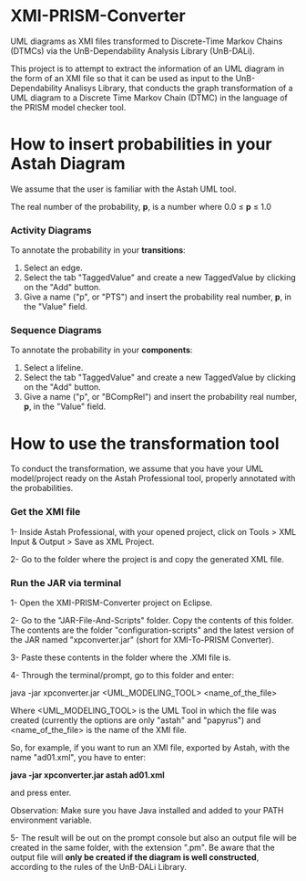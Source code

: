 # XMI-PRISM-Converter
UML diagrams as XMI files transformed to Discrete-Time Markov Chains (DTMCs) via the UnB-Dependability Analysis Library (UnB-DALi).

This project is to attempt to extract the information of an UML diagram in the form of an XMI file so that it can be used as input to the UnB-Dependability Analisys Library, that conducts the graph transformation of a UML diagram to a Discrete Time Markov Chain (DTMC) in the language of the PRISM model checker tool.

# How to insert probabilities in your Astah Diagram
We assume that the user is familiar with the Astah UML tool.

The real number of the probability, **p**, is a number where 0.0 &#8804; **p** &#8804; 1.0

### Activity Diagrams
To annotate the probability in your **transitions**:
1. Select an edge.
2. Select the tab "TaggedValue" and create a new TaggedValue by clicking on the "Add" button.
3. Give a name ("p", or "PTS") and insert the probability real number, **p**,  in the "Value" field.

### Sequence Diagrams
To annotate the probability in your **components**:
1. Select a lifeline.
2. Select the tab "TaggedValue" and create a new TaggedValue by clicking on the "Add" button.
3. Give a name ("p", or "BCompRel") and insert the probability real number, **p**,  in the "Value" field.

# How to use the transformation tool
To conduct the transformation, we assume that you have your UML model/project ready on the Astah Professional tool, properly annotated with the probabilities.

### Get the XMI file

1- Inside Astah Professional, with your opened project, click on Tools > XML Input & Output > Save as XML Project.

2- Go to the folder where the project is and copy the generated XML file.

### Run the JAR via terminal

1- Open the XMI-PRISM-Converter project on Eclipse.

2- Go to the "JAR-File-And-Scripts" folder. Copy the contents of this folder. The contents are the folder "configuration-scripts" and the latest version of the JAR named "xpconverter.jar" (short for XMI-To-PRISM Converter).

3- Paste these contents in the folder where the .XMI file is.

4- Through the terminal/prompt, go to this folder and enter:

java -jar xpconverter.jar <UML_MODELING_TOOL> <name_of_the_file>

Where <UML_MODELING_TOOL> is the UML Tool in which the file was created (currently the options are only "astah" and "papyrus") and <name_of_the_file> is the name of the XMI file.

So, for example, if you want to run an XMI file, exported by Astah, with the name "ad01.xml", you have to enter:

**java -jar xpconverter.jar astah ad01.xml**

and press enter.

Observation: Make sure you have Java installed and added to your PATH environment variable.

5- The result will be out on the prompt console but also an output file will be created in the same folder, with the extension ".pm". Be aware that the output file will **only be created if the diagram is well constructed**, according to the rules of the UnB-DALi Library.

